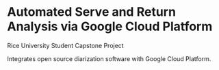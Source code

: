 # Automated Serve and Return Analysis via Google Cloud Platform

Rice University Student Capstone Project

Integrates open source diarization software with Google Cloud Platform.
